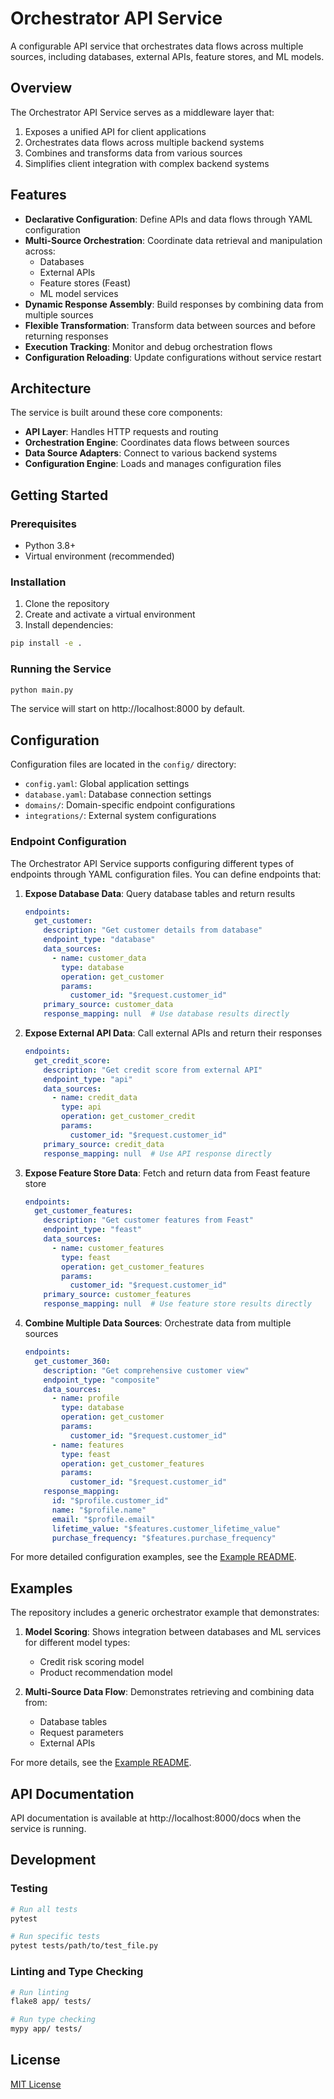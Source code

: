 # Orchestrator API Service

A configurable API service that orchestrates data flows across multiple sources, including databases, external APIs, feature stores, and ML models.

## Overview

The Orchestrator API Service serves as a middleware layer that:

1. Exposes a unified API for client applications
2. Orchestrates data flows across multiple backend systems
3. Combines and transforms data from various sources
4. Simplifies client integration with complex backend systems

## Features

- **Declarative Configuration**: Define APIs and data flows through YAML configuration
- **Multi-Source Orchestration**: Coordinate data retrieval and manipulation across:
  - Databases
  - External APIs
  - Feature stores (Feast)
  - ML model services
- **Dynamic Response Assembly**: Build responses by combining data from multiple sources
- **Flexible Transformation**: Transform data between sources and before returning responses
- **Execution Tracking**: Monitor and debug orchestration flows
- **Configuration Reloading**: Update configurations without service restart

## Architecture

The service is built around these core components:

- **API Layer**: Handles HTTP requests and routing
- **Orchestration Engine**: Coordinates data flows between sources
- **Data Source Adapters**: Connect to various backend systems
- **Configuration Engine**: Loads and manages configuration files

## Getting Started

### Prerequisites

- Python 3.8+
- Virtual environment (recommended)

### Installation

1. Clone the repository
2. Create and activate a virtual environment
3. Install dependencies:

```bash
pip install -e .
```

### Running the Service

```bash
python main.py
```

The service will start on http://localhost:8000 by default.

## Configuration

Configuration files are located in the `config/` directory:

- `config.yaml`: Global application settings
- `database.yaml`: Database connection settings
- `domains/`: Domain-specific endpoint configurations
- `integrations/`: External system configurations

### Endpoint Configuration

The Orchestrator API Service supports configuring different types of endpoints through YAML configuration files. You can define endpoints that:

1. **Expose Database Data**: Query database tables and return results
   ```yaml
   endpoints:
     get_customer:
       description: "Get customer details from database"
       endpoint_type: "database"
       data_sources:
         - name: customer_data
           type: database
           operation: get_customer
           params:
             customer_id: "$request.customer_id"
       primary_source: customer_data
       response_mapping: null  # Use database results directly
   ```

2. **Expose External API Data**: Call external APIs and return their responses
   ```yaml
   endpoints:
     get_credit_score:
       description: "Get credit score from external API"
       endpoint_type: "api"
       data_sources:
         - name: credit_data
           type: api
           operation: get_customer_credit
           params:
             customer_id: "$request.customer_id"
       primary_source: credit_data
       response_mapping: null  # Use API response directly
   ```

3. **Expose Feature Store Data**: Fetch and return data from Feast feature store
   ```yaml
   endpoints:
     get_customer_features:
       description: "Get customer features from Feast"
       endpoint_type: "feast"
       data_sources:
         - name: customer_features
           type: feast
           operation: get_customer_features
           params:
             customer_id: "$request.customer_id"
       primary_source: customer_features
       response_mapping: null  # Use feature store results directly
   ```

4. **Combine Multiple Data Sources**: Orchestrate data from multiple sources
   ```yaml
   endpoints:
     get_customer_360:
       description: "Get comprehensive customer view"
       endpoint_type: "composite"
       data_sources:
         - name: profile
           type: database
           operation: get_customer
           params:
             customer_id: "$request.customer_id"
         - name: features
           type: feast
           operation: get_customer_features
           params:
             customer_id: "$request.customer_id"
       response_mapping:
         id: "$profile.customer_id"
         name: "$profile.name"
         email: "$profile.email"
         lifetime_value: "$features.customer_lifetime_value"
         purchase_frequency: "$features.purchase_frequency"
   ```

For more detailed configuration examples, see the [Example README](example/README.md).

## Examples

The repository includes a generic orchestrator example that demonstrates:

1. **Model Scoring**: Shows integration between databases and ML services for different model types:
   - Credit risk scoring model
   - Product recommendation model

2. **Multi-Source Data Flow**: Demonstrates retrieving and combining data from:
   - Database tables
   - Request parameters
   - External APIs

For more details, see the [Example README](example/README.md).

## API Documentation

API documentation is available at http://localhost:8000/docs when the service is running.

## Development

### Testing

```bash
# Run all tests
pytest

# Run specific tests
pytest tests/path/to/test_file.py
```

### Linting and Type Checking

```bash
# Run linting
flake8 app/ tests/

# Run type checking
mypy app/ tests/
```

## License

[MIT License](LICENSE)